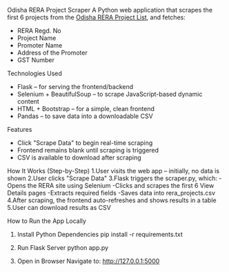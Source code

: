 Odisha RERA Project Scraper
A Python web application that scrapes the first 6 projects from the [Odisha RERA Project List](https://rera.odisha.gov.in/projects/project-list), and fetches:

- RERA Regd. No  
- Project Name  
- Promoter Name  
- Address of the Promoter  
- GST Number  

Technologies Used

- Flask – for serving the frontend/backend  
- Selenium + BeautifulSoup – to scrape JavaScript-based dynamic content  
- HTML + Bootstrap – for a simple, clean frontend  
- Pandas – to save data into a downloadable CSV  

Features

- Click "Scrape Data" to begin real-time scraping  
- Frontend remains blank until scraping is triggered  
- CSV is available to download after scraping  

How It Works (Step-by-Step)
1.User visits the web app – initially, no data is shown
2.User clicks "Scrape Data"
3.Flask triggers the scraper.py, which:
  -Opens the RERA site using Selenium
  -Clicks and scrapes the first 6 View Details pages
  -Extracts required fields
  -Saves data into rera_projects.csv
4.After scraping, the frontend auto-refreshes and shows results in a table
5.User can download results as CSV

How to Run the App Locally

1. Install Python Dependencies
pip install -r requirements.txt

2. Run Flask Server
python app.py

4. Open in Browser
Navigate to: http://127.0.0.1:5000

